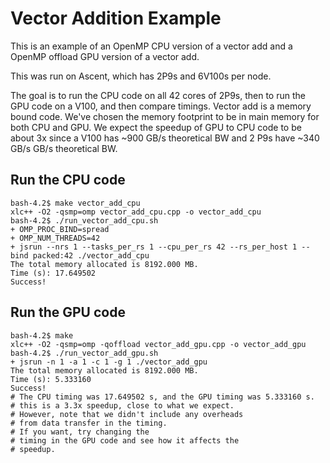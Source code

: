 
 # Vector Addition Example

 This is an example of an OpenMP CPU version of a vector add
 and a OpenMP offload GPU version of a vector add.

 This was run on Ascent, which has 2P9s and 6V100s per node.

 The goal is to run the CPU code on all 42 cores of 2P9s,
 then to run the GPU code on a V100, and then compare
 timings. Vector add is a memory bound code. We've chosen
 the memory footprint to be in main memory for both CPU and GPU.
 We expect the speedup of GPU to CPU code to be about 3x
 since a V100 has ~900 GB/s theoretical BW and 2 P9s have
 ~340 GB/s GB/s theoretical BW. 

 ## Run the CPU code

 ```
 bash-4.2$ make vector_add_cpu 
 xlc++ -O2 -qsmp=omp vector_add_cpu.cpp -o vector_add_cpu
 bash-4.2$ ./run_vector_add_cpu.sh 
 + OMP_PROC_BIND=spread
 + OMP_NUM_THREADS=42
 + jsrun --nrs 1 --tasks_per_rs 1 --cpu_per_rs 42 --rs_per_host 1 --bind packed:42 ./vector_add_cpu
 The total memory allocated is 8192.000 MB.
 Time (s): 17.649502
 Success!
 ```

 ## Run the GPU code

 ```
 bash-4.2$ make 
 xlc++ -O2 -qsmp=omp -qoffload vector_add_gpu.cpp -o vector_add_gpu
 bash-4.2$ ./run_vector_add_gpu.sh
 + jsrun -n 1 -a 1 -c 1 -g 1 ./vector_add_gpu
 The total memory allocated is 8192.000 MB.
 Time (s): 5.333160
 Success!
 # The CPU timing was 17.649502 s, and the GPU timing was 5.333160 s.
 # this is a 3.3x speedup, close to what we expect.
 # However, note that we didn't include any overheads
 # from data transfer in the timing.
 # If you want, try changing the
 # timing in the GPU code and see how it affects the
 # speedup.

 ```


 